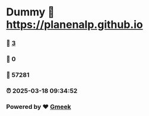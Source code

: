 # Dummy :link: https://planenalp.github.io 
### :page_facing_up: [3](https://planenalp.github.io/tag.html) 
### :speech_balloon: 0 
### :hibiscus: 57281 
### :alarm_clock: 2025-03-18 09:34:52 
### Powered by :heart: [Gmeek](https://github.com/Meekdai/Gmeek)
